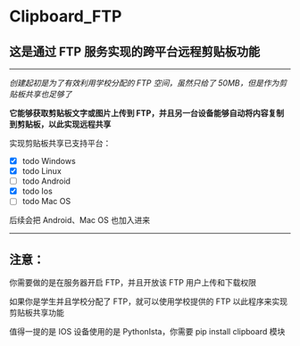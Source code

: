 # Clipboard_FTP

## 这是通过 FTP 服务实现的跨平台远程剪贴板功能

---

_创建起初是为了有效利用学校分配的 FTP 空间，虽然只给了 50MB，但是作为剪贴板共享也足够了_

**它能够获取剪贴板文字或图片上传到 FTP，并且另一台设备能够自动将内容复制到剪贴板，以此实现远程共享**

实现剪贴板共享已支持平台：

- [x] todo Windows
- [x] todo Linux
- [ ] todo Android
- [x] todo Ios
- [ ] todo Mac OS

后续会把 Android、Mac OS 也加入进来

---

## 注意：

你需要做的是在服务器开启 FTP，并且开放该 FTP 用户上传和下载权限

如果你是学生并且学校分配了 FTP，就可以使用学校提供的 FTP 以此程序来实现剪贴板共享功能

值得一提的是 IOS 设备使用的是 PythonIsta，你需要 pip install clipboard 模块
